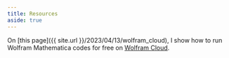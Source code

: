 ```yaml
---
title: Resources
aside: true
---
```




On [this page]({{ site.url }}/2023/04/13/wolfram_cloud), I show how to run 
Wolfram Mathematica codes for free on 
[Wolfram Cloud](https://www.wolframcloud.com/).
